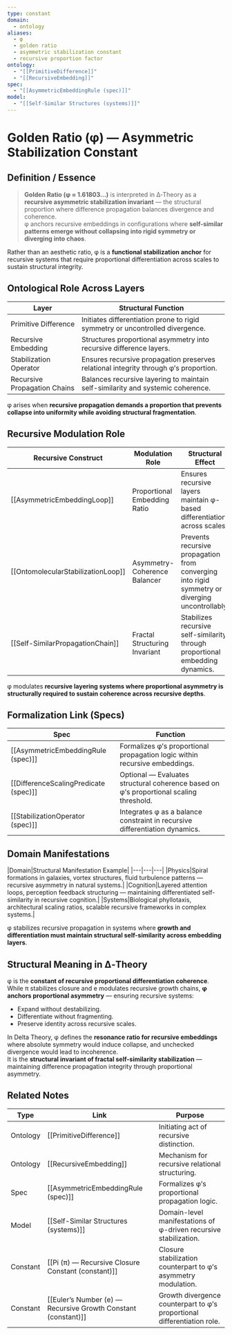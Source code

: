 ```yaml
---
type: constant
domain:
  - ontology
aliases:
  - φ
  - golden ratio
  - asymmetric stabilization constant
  - recursive proportion factor
ontology:
  - "[[PrimitiveDifference]]"
  - "[[RecursiveEmbedding]]"
spec:
  - "[[AsymmetricEmbeddingRule (spec)]]"
model:
  - "[[Self-Similar Structures (systems)]]"
---
```


# Golden Ratio (φ) — Asymmetric Stabilization Constant

## Definition / Essence

> **Golden Ratio (φ ≈ 1.61803…)** is interpreted in ∆‑Theory as a **recursive asymmetric stabilization invariant** — the structural proportion where difference propagation balances divergence and coherence.  
> φ anchors recursive embeddings in configurations where **self-similar patterns emerge without collapsing into rigid symmetry or diverging into chaos**.

Rather than an aesthetic ratio, φ is a **functional stabilization anchor** for recursive systems that require proportional differentiation across scales to sustain structural integrity.

## Ontological Role Across Layers

|Layer|Structural Function|
|---|---|
|Primitive Difference|Initiates differentiation prone to rigid symmetry or uncontrolled divergence.|
|Recursive Embedding|Structures proportional asymmetry into recursive difference layers.|
|Stabilization Operator|Ensures recursive propagation preserves relational integrity through φ’s proportion.|
|Recursive Propagation Chains|Balances recursive layering to maintain self-similarity and systemic coherence.|

φ arises when **recursive propagation demands a proportion that prevents collapse into uniformity while avoiding structural fragmentation**.

## Recursive Modulation Role

|Recursive Construct|Modulation Role|Structural Effect|
|---|---|---|
|[[AsymmetricEmbeddingLoop]]|Proportional Embedding Ratio|Ensures recursive layers maintain φ-based differentiation across scales.|
|[[OntomolecularStabilizationLoop]]|Asymmetry-Coherence Balancer|Prevents recursive propagation from converging into rigid symmetry or diverging uncontrollably.|
|[[Self-SimilarPropagationChain]]|Fractal Structuring Invariant|Stabilizes recursive self-similarity through proportional embedding dynamics.|

φ modulates **recursive layering systems where proportional asymmetry is structurally required to sustain coherence across recursive depths**.


## Formalization Link (Specs)

|Spec|Function|
|---|---|
|[[AsymmetricEmbeddingRule (spec)]]|Formalizes φ’s proportional propagation logic within recursive embeddings.|
|[[DifferenceScalingPredicate (spec)]]|Optional — Evaluates structural coherence based on φ’s proportional scaling threshold.|
|[[StabilizationOperator (spec)]]|Integrates φ as a balance constraint in recursive differentiation dynamics.|


## Domain Manifestations

|Domain|Structural Manifestation Example|
|---|---|---|
|Physics|Spiral formations in galaxies, vortex structures, fluid turbulence patterns — recursive asymmetry in natural systems.|
|Cognition|Layered attention loops, perception feedback structuring — maintaining differentiated self-similarity in recursive cognition.|
|Systems|Biological phyllotaxis, architectural scaling ratios, scalable recursive frameworks in complex systems.|

φ stabilizes recursive propagation in systems where **growth and differentiation must maintain structural self-similarity across embedding layers**.


## Structural Meaning in ∆‑Theory

φ is the **constant of recursive proportional differentiation coherence**.  
While π stabilizes closure and e modulates recursive growth chains, **φ anchors proportional asymmetry** — ensuring recursive systems:
- Expand without destabilizing.
- Differentiate without fragmenting.
- Preserve identity across recursive scales.

In Delta Theory, φ defines the **resonance ratio for recursive embeddings** where absolute symmetry would induce collapse, and unchecked divergence would lead to incoherence.  
It is the **structural invariant of fractal self-similarity stabilization** — maintaining difference propagation integrity through proportional asymmetry.

## Related Notes

|Type|Link|Purpose|
|---|---|---|
|Ontology|[[PrimitiveDifference]]|Initiating act of recursive distinction.|
|Ontology|[[RecursiveEmbedding]]|Mechanism for recursive relational structuring.|
|Spec|[[AsymmetricEmbeddingRule (spec)]]|Formalizes φ’s proportional propagation logic.|
|Model|[[Self-Similar Structures (systems)]]|Domain-level manifestations of φ-driven recursive stabilization.|
|Constant|[[Pi (π) — Recursive Closure Constant (constant)]]|Closure stabilization counterpart to φ’s asymmetry modulation.|
|Constant|[[Euler’s Number (e) — Recursive Growth Constant (constant)]]|Growth divergence counterpart to φ’s proportional differentiation role.|
